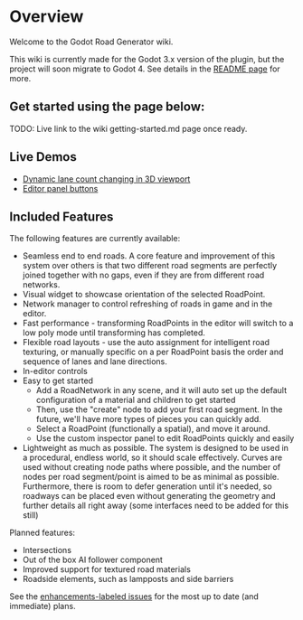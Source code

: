 # Overview

Welcome to the Godot Road Generator wiki.

This wiki is currently made for the Godot 3.x version of the plugin, but the project will soon migrate to Godot 4. See details in the [README page](https://github.com/TheDuckCow/godot-road-generator/blob/main/README.md) for more.

## Get started using the page below:

TODO: Live link to the wiki getting-started.md page once ready.

## Live Demos

- [Dynamic lane count changing in 3D viewport](https://www.instagram.com/p/CpCZITztdqc/)
- [Editor panel buttons](https://www.instagram.com/p/Cn0SeAytCQf/)


## Included Features

The following features are currently available:

* Seamless end to end roads. A core feature and improvement of this system over others is that two different road segments are perfectly joined together with no gaps, even if they are from different road networks.
* Visual widget to showcase orientation of the selected RoadPoint.
* Network manager to control refreshing of roads in game and in the editor.
* Fast performance - transforming RoadPoints in the editor will switch to a low poly mode until transforming has completed.
* Flexible road layouts - use the auto assignment for intelligent road texturing, or manually specific on a per RoadPoint basis the order and sequence of lanes and lane directions.
* In-editor controls 
* Easy to get started
  * Add a RoadNetwork in any scene, and it will auto set up the default configuration of a material and children to get started
  * Then, use the "create" node to add your first road segment. In the future, we'll have more types of pieces you can quickly add.
  * Select a RoadPoint (functionally a spatial), and move it around.
  * Use the custom inspector panel to edit RoadPoints quickly and easily
* Lightweight as much as possible. The system is designed to be used in a procedural, endless world, so it should scale effectively. Curves are used without creating node paths where possible, and the number of nodes per road segment/point is aimed to be as minimal as possible. Furthermore, there is room to defer generation until it's needed, so roadways can be placed even without generating the geometry and further details all right away (some interfaces need to be added for this still)

Planned features:

* Intersections
* Out of the box AI follower component
* Improved support for textured road materials
* Roadside elements, such as lampposts and side barriers

See the [enhancements-labeled issues](https://github.com/TheDuckCow/godot-road-generator/issues?q=is%3Aopen+is%3Aissue+label%3Aenhancement) for the most up to date (and immediate) plans.
